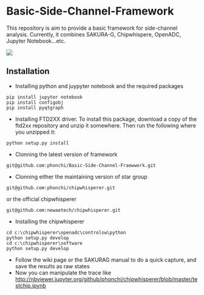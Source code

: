 # Basic-Side-Channel-Framework

This repository is aim to provide a basic framework for side-channel analysis. Currently, it combines SAKURA-G, Chipwhispere, OpenADC, Jupyter Notebook...etc. 

![](https://i.imgur.com/iYMUDuA.png)

## Installation

- Installing python and juypyter notebook and the required packages
```
pip install jupyter notebook
pip install configobj
pip install pyqtgraph
```

- Installing FTD2XX driver. To install this package, download a copy of the ftd2xx repository and unzip it somewhere. Then run the following where you unzipped it:

```
python setup.py install
```

- Clonning the latest version of framework
```
git@github.com:phonchi/Basic-Side-Channel-Fraewwork.git
```

- Clonning either the maintaining version of star group
```
git@github.com:phonchi/chipwhisperer.git
```

or the official chipwhisperer

```
git@github.com:newaetech/chipwhisperer.git
```

- Installing the chipwhisperer
```
cd c:\chipwhisperer\openadc\controlsw\python
python setup.py develop
cd c:\chipwhisperer\software
python setup.py develop
```

- Follow the wiki page or the SAKURAG manual to do a quick capture, and save the results as raw states
- Now you can manipulate the trace like http://nbviewer.jupyter.org/github/phonchi/chipwhisperer/blob/master/testchip.ipynb


